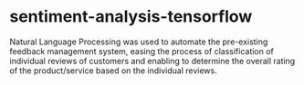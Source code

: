 # sentiment-analysis-tensorflow
Natural Language Processing was used to automate the pre-existing feedback management system, easing the process of classification of individual reviews of customers and enabling to determine the overall rating of the product/service based on the individual reviews.
